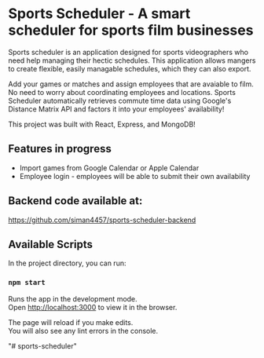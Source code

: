 # Sports Scheduler - A smart scheduler for sports film businesses

Sports scheduler is an application designed for sports videographers who need help managing their hectic schedules. This application allows mangers to create flexible, easily managable schedules, which they can also export.

Add your games or matches and assign employees that are avaiable to film. No need to worry about coordinating employees and locations. Sports Scheduler automatically retrieves commute time data using Google's Distance Matrix API and factors it into your employees' availability!

This project was built with React, Express, and MongoDB!


## Features in progress

* Import games from Google Calendar or Apple Calendar
* Employee login - employees will be able to submit their own availability

## Backend code available at:

https://github.com/siman4457/sports-scheduler-backend

## Available Scripts

In the project directory, you can run:

### `npm start`

Runs the app in the development mode.\
Open [http://localhost:3000](http://localhost:3000) to view it in the browser.

The page will reload if you make edits.\
You will also see any lint errors in the console.

"# sports-scheduler" 
